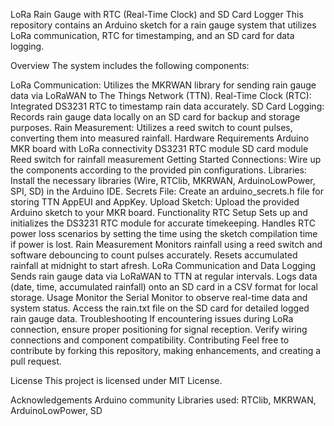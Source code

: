 LoRa Rain Gauge with RTC (Real-Time Clock) and SD Card Logger
This repository contains an Arduino sketch for a rain gauge system that utilizes LoRa communication, RTC for timestamping, and an SD card for data logging.

Overview
The system includes the following components:

LoRa Communication: Utilizes the MKRWAN library for sending rain gauge data via LoRaWAN to The Things Network (TTN).
Real-Time Clock (RTC): Integrated DS3231 RTC to timestamp rain data accurately.
SD Card Logging: Records rain gauge data locally on an SD card for backup and storage purposes.
Rain Measurement: Utilizes a reed switch to count pulses, converting them into measured rainfall.
Hardware Requirements
Arduino MKR board with LoRa connectivity
DS3231 RTC module
SD card module
Reed switch for rainfall measurement
Getting Started
Connections: Wire up the components according to the provided pin configurations.
Libraries: Install the necessary libraries (Wire, RTClib, MKRWAN, ArduinoLowPower, SPI, SD) in the Arduino IDE.
Secrets File: Create an arduino_secrets.h file for storing TTN AppEUI and AppKey.
Upload Sketch: Upload the provided Arduino sketch to your MKR board.
Functionality
RTC Setup
Sets up and initializes the DS3231 RTC module for accurate timekeeping.
Handles RTC power loss scenarios by setting the time using the sketch compilation time if power is lost.
Rain Measurement
Monitors rainfall using a reed switch and software debouncing to count pulses accurately.
Resets accumulated rainfall at midnight to start afresh.
LoRa Communication and Data Logging
Sends rain gauge data via LoRaWAN to TTN at regular intervals.
Logs data (date, time, accumulated rainfall) onto an SD card in a CSV format for local storage.
Usage
Monitor the Serial Monitor to observe real-time data and system status.
Access the rain.txt file on the SD card for detailed logged rain gauge data.
Troubleshooting
If encountering issues during LoRa connection, ensure proper positioning for signal reception.
Verify wiring connections and component compatibility.
Contributing
Feel free to contribute by forking this repository, making enhancements, and creating a pull request.

License
This project is licensed under MIT License.

Acknowledgements
Arduino community
Libraries used: RTClib, MKRWAN, ArduinoLowPower, SD
